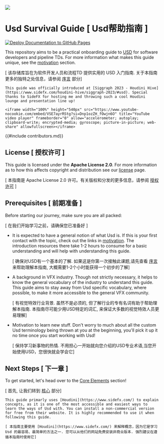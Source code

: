 ![](../UsdSurvivalGuide.png#center)

# Usd Survival Guide [ Usd帮助指南 ]

[![Deploy Documentation to GitHub Pages](https://github.com/LucaScheller/VFX-UsdAssetResolver/actions/workflows/mdbook.yml/badge.svg)](https://github.com/LucaScheller/VFX-UsdSurvivalGuide/actions/workflows/mdbook.yml)

This repository aims to be a practical onboarding guide to [USD](https://openusd.org/release/index.html) for software developers and pipeline TDs.
For more information what makes this guide unique, see the [motivation](./introduction/motivation.md) section.

[ 该存储库旨在为软件开发人员和流程TD 提供实用的 USD 入门指南. 关于本指南更多的独特之处信息，请参阅 [序言](./introduction/motivation.md) 部分]

```admonish success title="Siggraph Presentation"
This guide was officially introduced at [Siggraph 2023 - Houdini Hive](https://www.sidefx.com/houdini-hive/siggraph-2023/#usd). Special thanks to SideFX for hosting me and throwing such a cool Houdini lounge and presentation line up!

<iframe width="100%" height="540px" src="https://www.youtube-nocookie.com/embed/VSE7ayrRStg?si=Dnp1ozZH_fOwjn6O" title="YouTube video player" frameborder="0" allow="accelerometer; autoplay; clipboard-write; encrypted-media; gyroscope; picture-in-picture; web-share" allowfullscreen></iframe>
```

{{#include contributors.md}}

## License [ 授权许可 ]
This guide is licensed under the **Apache License 2.0**. For more information as to how this affects copyright and distribution see our [license](https://github.com/LucaScheller/VFX-UsdSurvivalGuide/blob/main/LICENSE) page.

[ 本指南是 Apache License 2.0 许可。有关版权和分发的更多信息，请参阅 [授权许可](https://github.com/LucaScheller/VFX-UsdSurvivalGuide/blob/main/LICENSE) ]

## Prerequisites [ 前期准备 ]
Before starting our journey, make sure you are all packed:

[ 在我们开始学习之前，请确保您已准备好 ]
- It is expected to have a general notion of what Usd is. If this is your first contact with the topic, check out the links in [motivation](./introduction/motivation.md). The introduction resources there take 1-2 hours to consume for a basic understanding and will help with understanding this guide.

    [ 确保对USD有一个基本的了解. 如果这是你第一次接触此课题,请先查看 [序言](./introduction/motivation.md) 来帮助理解本指南, 大概需要1-2个小时能获得一个初步的了解]
- A background in VFX industry. Though not strictly necessary, it helps to know the general vocabulary of the industry to understand this guide. This guide aims to stay away from Usd specific vocabulary, where possible, to make it more accessible to the general VFX community.

    [ 有视觉特效行业背景. 虽然不是必须的, 但了解行业的专有名词有助于帮助理解本指南. 本指南尽可能少用USD特定的词汇, 来保证大多数的视觉特效人员更易理解]
- Motivation to learn new stuff. Don't worry to much about all the custom Usd terminology being thrown at you at the beginning, you'll pick it up it no time once you start working with Usd!

    [ 保持学习新事物的热情. 不用担心一开始就向您介绍的USD专业术语,当您开始使用USD，您很快就会学会它]

## Next Steps [ 下一章 ]
To get started, let's head over to the [Core Elements](./core/overview.md) section!

[ 首先, 让我们转到 [核心](./core/overview.md) 部分]

```admonish tip
This guide primarly uses [Houdini](https://www.sidefx.com/) to explain concepts, as it is one of the most accessible and easiest ways to learn the ways of Usd with. You can install a non-commercial version for free from their website. It is highly recommended to use it when following this guide.

[ 本指南主要使用 [Houdini](https://www.sidefx.com/) 来解释概念，因为它是学习 Usd 的最容易、最简单的方法之一. 您可以从他们的网站免费安装非商业版本. 强烈建议在遵循本指南时使用它]
```